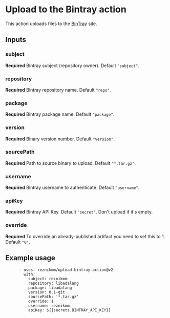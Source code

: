 # Upload to the Bintray action

This action uploads files to the [BinTray](https://bintray.com/) site.

## Inputs
### subject
**Required** Bintray subject (repository owner). Default `"subject"`.

### repository
**Required** Bintray repository name. Default `"repo"`.

### package
**Required** Bintray package name. Default `"package"`.

### version
**Required** Binary version number. Default `"version"`.

### sourcePath
**Required** Path to source binary to upload. Default `"*.tar.gz"`.

### username
**Required** Bintray username to authenticate. Default `"username"`.

### apiKey
**Required** Bintray API Key. Default `"secret"`. Don't upload if it's empty.

### override
**Required** To override an already-published artifact you need to set this to 1. Default `"0"`.

## Example usage
```
      - uses: reznikmm/upload-bintray-action@v2
        with:
          subject: reznikmm
          repository: libadalang
          package: libadalang
          version: 0.1-git
          sourcePath: '*.tar.gz'
          override: 1
          username: reznikmm
          apiKey: ${{secrets.BINTRAY_API_KEY}}
```
